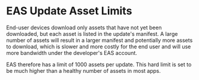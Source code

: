 # EAS Update Asset Limits

End-user devices download only assets that have not yet been downloaded, but each asset is listed in the update's manifest. A large number of assets will result in a larger manifest and potentially more assets to download, which is slower and more costly for the end user and will use more bandwidth under the developer's EAS account.

EAS therefore has a limit of 1000 assets per update. This hard limit is set to be much higher than a healthy number of assets in most apps.
